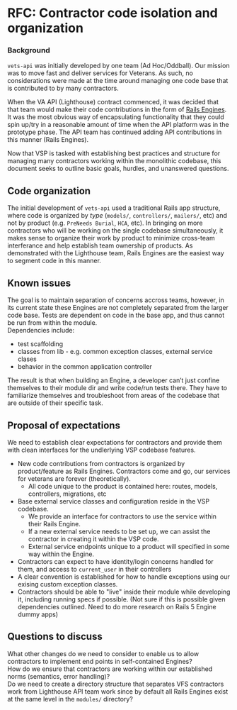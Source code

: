 # RFC: Contractor code isolation and organization

### Background

`vets-api` was initially developed by one team (Ad Hoc/Oddball).
Our mission was to move fast and deliver services for Veterans.
As such, no considerations were made at the time around managing one code base that is contributed to by many contractors.

When the VA API (Lighthouse) contract commenced, it was decided that that team would make their code contributions in the form of [Rails Engines](https://guides.rubyonrails.org/engines.html).
It was the most obvious way of encapsulating functionality that they could spin up/try in a reasonable amount of time when the API platform was in the prototype phase.
The API team has continued adding API contributions in this manner (Rails Engines).

Now that VSP is tasked with establishing best practices and structure for managing many contractors working within the monolithic codebase, this document seeks to outline basic goals, hurdles, and unanswered questions.

## Code organization

The initial development of `vets-api` used a traditional Rails app structure, where code is organized by _type_ (`models/`, `controllers/`, `mailers/`, etc) and not by product (e.g. `PreNeeds Burial`, `HCA`, etc).
In bringing on more contractors who will be working on the single codebase simultaneously, it makes sense to organize their work by product to minimize cross-team interferance and help establish team ownership of products.
As demonstrated with the Lighthouse team, Rails Engines are the easiest way to segment code in this manner.

## Known issues

The goal is to maintain separation of concerns accross teams, however, in its current state these Engines are not completely separated from the larger code base.
Tests are dependent on code in the base app, and thus cannot be run from within the module.  
Dependencies include:
  * test scaffolding
  * classes from lib - e.g. common exception classes, external service clases
  * behavior in the common application controller

The result is that when building an Engine, a developer can’t just confine themselves to their module dir and write code/run tests there. They have to familiarize themselves and troubleshoot from areas of the codebase that are outside of their specific task.

## Proposal of expectations

We need to establish clear expectations for contractors and provide them with clean interfaces for the undlerlying VSP codebase features.

* New code contributions from contractors is organized by product/feature as Rails Engines.  Contractors come and go, our services for veterans are forever (theoretically).
  * All code unique to the product is contained here: routes, models, controllers, migrations, etc
* Base external service classes and configuration reside in the VSP codebase.
  * We provide an interface for contractors to use the service within their Rails Engine.  
  * If a new external service needs to be set up, we can assist the contractor in creating it within the VSP code.
  * External service endpoints unique to a product will specified in some way within the Engine.
* Contractors can expect to have identity/login concerns handled for them, and access to `current_user` in their controllers
* A clear convention is established for how to handle exceptions using our exising custom exception classes.
* Contractors should be able to "live" inside their module while developing it, including running specs if possible. (Not sure if this is possible given dependencies outlined. Need to do more research on Rails 5 Engine dummy apps)

## Questions to discuss

What other changes do we need to consider to enable us to allow contractors to implement end points in self-contained Engines?  
How do we ensure that contractors are working within our established norms (semantics, error handling)?  
Do we need to create a directory structure that separates VFS contractors work from Lighthouse API team work since by default all Rails Engines exist at the same level in the `modules/` directory?  
